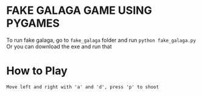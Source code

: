 # FAKE GALAGA GAME USING PYGAMES

To run fake galaga, go to `fake_galaga` folder and run `python fake_galaga.py`
Or you can download the exe and run that

# How to Play

```Move left and right with 'a' and 'd', press 'p' to shoot```

